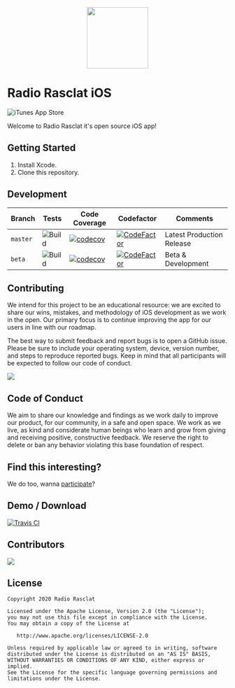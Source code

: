 <div align="center"><img src="https://assets.dmnktoe.de/radio-rasclat/logo/logo.svg" width="140"></div>

# Radio Rasclat iOS

![iTunes App Store](https://img.shields.io/itunes/v/1499269866?color=%237d29cc&label=iTunes%20Version)

Welcome to Radio Rasclat it's open source iOS app!

## Getting Started

1. Install Xcode.
1. Clone this repository.

## Development

| Branch    | Tests | Code Coverage | Codefactor | Comments                 |
| --------- | ----- | ------------- | ---------- | ------------------------ |
| `master`  | ![Build](https://github.com/RadioRasclat/radio-rasclat-ios/workflows/Build/badge.svg) | [![codecov](https://codecov.io/gh/RadioRasclat/radio-rasclat-ios/branch/master/graph/badge.svg)](https://codecov.io/gh/RadioRasclat/radio-rasclat-ios) | [![CodeFactor](https://www.codefactor.io/repository/github/RadioRasclat/radio-rasclat-ios/badge/master)](https://www.codefactor.io/repository/github/RadioRasclat/radio-rasclat-ios/overview/master) | Latest Production Release |
| `beta`  | ![Build](https://github.com/RadioRasclat/radio-rasclat-ios/workflows/Beta%20Build/badge.svg?branch=beta) | [![codecov](https://codecov.io/gh/RadioRasclat/radio-rasclat-ios/branch/master/graph/badge.svg)](https://codecov.io/gh/RadioRasclat/radio-rasclat-ios) | [![CodeFactor](https://www.codefactor.io/repository/github/RadioRasclat/radio-rasclat-ios/badge/master)](https://www.codefactor.io/repository/github/RadioRasclat/radio-rasclat-ios/overview/master) | Beta & Development |

## Contributing

We intend for this project to be an educational resource: we are excited to
share our wins, mistakes, and methodology of iOS development as we work
in the open. Our primary focus is to continue improving the app for our users in
line with our roadmap.

The best way to submit feedback and report bugs is to open a GitHub issue.
Please be sure to include your operating system, device, version number, and
steps to reproduce reported bugs. Keep in mind that all participants will be
expected to follow our code of conduct.

<img src="https://img.shields.io/github/issues/RadioRasclat/radio-rasclat-ios">

## Code of Conduct

We aim to share our knowledge and findings as we work daily to improve our
product, for our community, in a safe and open space. We work as we live, as
kind and considerate human beings who learn and grow from giving and receiving
positive, constructive feedback. We reserve the right to delete or ban any
behavior violating this base foundation of respect.

## Find this interesting?

We do too, wanna [participate](https://www.radio-rasclat.com/about)?

## Demo / Download

[![Travis CI](https://linkmaker.itunes.apple.com/en-us/badge-lrg.svg?releaseDate=2020-02-17&amp;kind=iossoftware&amp;bubble=ios_apps)](https://apps.apple.com/de/app/radio-rasclat/id1499269866)

## Contributors

<a href="https://github.com/RadioRasclat/radio-rasclat-ios/graphs/contributors">
  <img src="https://contributors-img.web.app/image?repo=RadioRasclat/radio-rasclat-ios" />
</a>

## License

```
Copyright 2020 Radio Rasclat

Licensed under the Apache License, Version 2.0 (the "License");
you may not use this file except in compliance with the License.
You may obtain a copy of the License at

   http://www.apache.org/licenses/LICENSE-2.0

Unless required by applicable law or agreed to in writing, software
distributed under the License is distributed on an "AS IS" BASIS,
WITHOUT WARRANTIES OR CONDITIONS OF ANY KIND, either express or implied.
See the License for the specific language governing permissions and
limitations under the License.
```